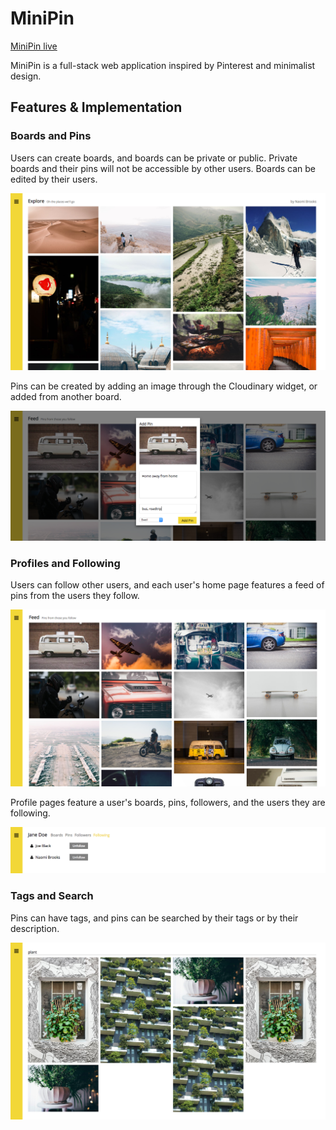 # MiniPin

[MiniPin live][heroku]

[heroku]: http://www.minipin.herokuapp.com

MiniPin is a full-stack web application inspired by Pinterest and minimalist design.

## Features & Implementation  

### Boards and Pins

  Users can create boards, and boards can be private or public. Private boards and their pins will not be accessible by other users. Boards can be edited by their users.

  ![board]

  Pins can be created by adding an image through the Cloudinary widget, or added from another board.

  ![pinform]

### Profiles and Following

  Users can follow other users, and each user's home page features a feed of pins from the users they follow.

  ![feed]

  Profile pages feature a user's boards, pins, followers, and the users they are following.

  ![following]

### Tags and Search

  Pins can have tags, and pins can be searched by their tags or by their description.

  ![search]

[board]: ./docs/screenshots/board.png
[pinform]: ./docs/screenshots/pinform.png
[feed]: ./docs/screenshots/feed.png
[following]: ./docs/screenshots/following.png
[search]: ./docs/screenshots/search.png
